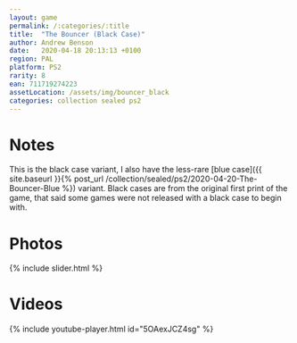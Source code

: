 ```yaml
---
layout: game
permalink: /:categories/:title
title:  "The Bouncer (Black Case)"
author: Andrew Benson
date:   2020-04-18 20:13:13 +0100
region: PAL
platform: PS2
rarity: 8
ean: 711719274223
assetLocation: /assets/img/bouncer_black
categories: collection sealed ps2
---
```


# Notes

This is the black case variant, I also have the less-rare [blue case]({{ site.baseurl }}{% post_url /collection/sealed/ps2/2020-04-20-The-Bouncer-Blue %}) variant. Black cases are from the original first print of the game, that said some games were not released with a black case to begin with.


# Photos

{% include slider.html %}

# Videos
{% include youtube-player.html id="5OAexJCZ4sg" %}

